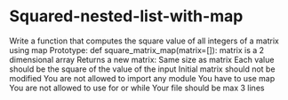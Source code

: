 # Squared-nested-list-with-map
Write a function that computes the square value of all integers of a matrix using map  Prototype: def square_matrix_map(matrix=[]): matrix is a 2 dimensional array Returns a new matrix: Same size as matrix Each value should be the square of the value of the input Initial matrix should not be modified You are not allowed to import any module You have to use map You are not allowed to use for or while Your file should be max 3 lines
